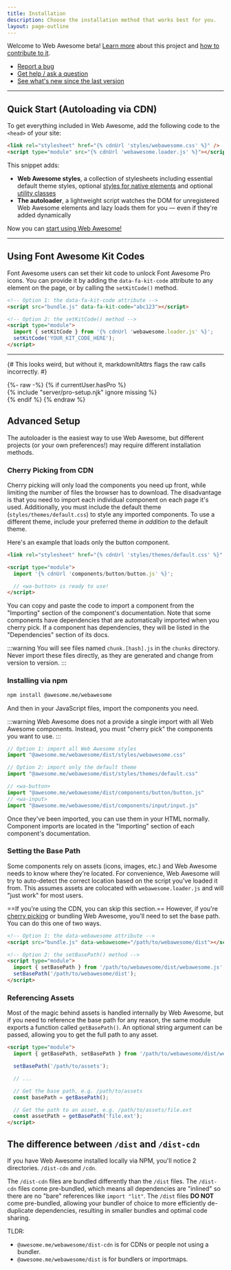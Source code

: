 ```yaml
---
title: Installation
description: Choose the installation method that works best for you.
layout: page-outline
---
```


Welcome to Web Awesome beta! [Learn more](https://webawesome.com/) about this project and [how to contribute to it](https://webawesome.com/docs/resources/contributing).

- [Report a bug](https://github.com/shoelace-style/webawesome/issues)
- [Get help / ask a question](https://github.com/shoelace-style/webawesome/discussions)
- [See what's new since the last version](/docs/resources/changelog)

---

## Quick Start (Autoloading via CDN)

To get everything included in Web Awesome, add the following code to the `<head>` of your site:

```html
<link rel="stylesheet" href="{% cdnUrl 'styles/webawesome.css' %}" />
<script type="module" src="{% cdnUrl 'webawesome.loader.js' %}"></script>
```

This snippet adds:
- **Web Awesome styles**, a collection of stylesheets including essential default theme styles, optional [styles for native elements](/docs/utilities/native) and optional [utility classes](/docs/utilities)
- **The autoloader**, a lightweight script watches the DOM for unregistered Web Awesome elements and lazy loads them for you — even if they're added dynamically

Now you can [start using Web Awesome!](/docs/usage)

---

## Using Font Awesome Kit Codes

Font Awesome users can set their kit code to unlock Font Awesome Pro icons. You can provide it by adding the `data-fa-kit-code` attribute to any element on the page, or by calling the `setKitCode()` method.

```html
<!-- Option 1: the data-fa-kit-code attribute -->
<script src="bundle.js" data-fa-kit-code="abc123"></script>

<!-- Option 2: the setKitCode() method -->
<script type="module">
  import { setKitCode } from '{% cdnUrl 'webawesome.loader.js' %}';
  setKitCode('YOUR_KIT_CODE_HERE');
</script>
```

---

{# This looks weird, but without it, markdownItAttrs flags the raw calls incorrectly. #}
<div>
{%- raw -%}
  {% if currentUser.hasPro %}
    <div>
      {% include "server/pro-setup.njk" ignore missing %}
    </div>
  {% endif %}
{% endraw %}
</div>


## Advanced Setup

The autoloader is the easiest way to use Web Awesome, but different projects (or your own preferences!) may require different installation methods.

### Cherry Picking from CDN

Cherry picking will only load the components you need up front, while limiting the number of files the browser has to download. The disadvantage is that you need to import each individual component on each page it's used. Additionally, you must include the default theme (`styles/themes/default.css`) to style any imported components. To use a different theme, include your preferred theme _in addition to_ the default theme.

Here's an example that loads only the button component.

```html
<link rel="stylesheet" href="{% cdnUrl 'styles/themes/default.css' %}" />

<script type="module">
  import '{% cdnUrl 'components/button/button.js' %}';

  // <wa-button> is ready to use!
</script>
```

You can copy and paste the code to import a component from the "Importing" section of the component's documentation. Note that some components have dependencies that are automatically imported when you cherry pick. If a component has dependencies, they will be listed in the "Dependencies" section of its docs.

:::warning
You will see files named `chunk.[hash].js` in the `chunks` directory. Never import these files directly, as they are generated and change from version to version.
:::

### Installing via npm

```bash
npm install @awesome.me/webawesome
```

And then in your JavaScript files, import the components you need.

:::warning
Web Awesome does not a provide a single import with all Web Awesome components. Instead, you must "cherry pick" the components you want to use.
:::

```js
// Option 1: import all Web Awesome styles
import "@awesome.me/webawesome/dist/styles/webawesome.css"

// Option 2: import only the default theme
import "@awesome.me/webawesome/dist/styles/themes/default.css"

// <wa-button>
import "@awesome.me/webawesome/dist/components/button/button.js"
// <wa-input>
import "@awesome.me/webawesome/dist/components/input/input.js"
```

Once they've been imported, you can use them in your HTML normally. Component imports are located in the "Importing" section of each component's documentation.

### Setting the Base Path

Some components rely on assets (icons, images, etc.) and Web Awesome needs to know where they're located. For convenience, Web Awesome will try to auto-detect the correct location based on the script you've loaded it from. This assumes assets are colocated with `webawesome.loader.js` and will "just work" for most users.

==If you're using the CDN, you can skip this section.== However, if you're [cherry picking](#cherry-picking-from-cdn) or bundling Web Awesome, you'll need to set the base path. You can do this one of two ways.

```html
<!-- Option 1: the data-webawesome attribute -->
<script src="bundle.js" data-webawesome="/path/to/webawesome/dist"></script>

<!-- Option 2: the setBasePath() method -->
<script type="module">
  import { setBasePath } from '/path/to/webawesome/dist/webawesome.js';
  setBasePath('/path/to/webawesome/dist');
</script>
```

### Referencing Assets

Most of the magic behind assets is handled internally by Web Awesome, but if you need to reference the base path for any reason, the same module exports a function called `getBasePath()`. An optional string argument can be passed, allowing you to get the full path to any asset.

```html
<script type="module">
  import { getBasePath, setBasePath } from '/path/to/webawesome/dist/webawesome.js';

  setBasePath('/path/to/assets');

  // ...

  // Get the base path, e.g. /path/to/assets
  const basePath = getBasePath();

  // Get the path to an asset, e.g. /path/to/assets/file.ext
  const assetPath = getBasePath('file.ext');
</script>
```

## The difference between `/dist` and `/dist-cdn`

If you have Web Awesome installed locally via NPM, you'll notice 2 directories. `/dist-cdn` and `/cdn`.

The `/dist-cdn` files are bundled differently than the `/dist` files. The `/dist-cdn` files come pre-bundled, which means all dependencies are "inlined" so there are no "bare" references like `import "lit"`. The `/dist` files **DO NOT** come pre-bundled, allowing your bundler of choice to more efficiently de-duplicate dependencies, resulting in smaller bundles and optimal code sharing.

TLDR:

- `@awesome.me/webawesome/dist-cdn` is for CDNs or people not using a bundler.
- `@awesome.me/webawesome/dist` is for bundlers or importmaps.
